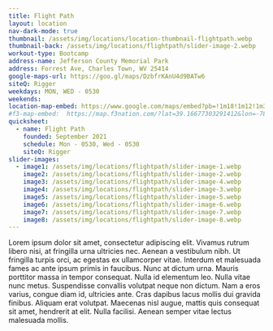 ```yaml
---
title: Flight Path
layout: location
nav-dark-mode: true
thumbnail: /assets/img/locations/location-thumbnail-flightpath.webp
thumbnail-back: /assets/img/locations/flightpath/slider-image-2.webp
workout-type: Bootcamp
address-name: Jefferson County Memorial Park
address: Forrest Ave, Charles Town, WV 25414
google-maps-url: https://goo.gl/maps/DzbfrKAnU4d9BATw6
siteQ: Rigger
weekdays: MON, WED - 0530
weekends:
location-map-embed: https://www.google.com/maps/embed?pb=!1m18!1m12!1m3!1d3088.232286153266!2d-77.85693140570122!3d39.28298235075496!2m3!1f0!2f0!3f0!3m2!1i1024!2i768!4f13.1!3m3!1m2!1s0x89b60169b1a365a7%3A0x9f9f25540da608e4!2sJefferson%20County%20Memorial%20Park!5e0!3m2!1sen!2sus!4v1688402221565!5m2!1sen!2sus
#f3-map-embed:  https://map.f3nation.com/?lat=39.16677303291412&lon=-78.15840661175892&zoom=16
quicksheet:
  - name: Flight Path
    founded: September 2021
    schedule: Mon - 0530, Wed - 0530
    siteQ: Rigger
slider-images:
  - image1: /assets/img/locations/flightpath/slider-image-1.webp
    image2: /assets/img/locations/flightpath/slider-image-2.webp
    image3: /assets/img/locations/flightpath/slider-image-4.webp
    image4: /assets/img/locations/flightpath/slider-image-3.webp
    image5: /assets/img/locations/flightpath/slider-image-5.webp
    image6: /assets/img/locations/flightpath/slider-image-6.webp
    image7: /assets/img/locations/flightpath/slider-image-7.webp
    image8: /assets/img/locations/flightpath/slider-image-8.webp
---
```



Lorem ipsum dolor sit amet, consectetur adipiscing elit. Vivamus rutrum libero nisi, at fringilla urna ultricies nec. Aenean a vestibulum nibh. Ut fringilla turpis orci, ac egestas ex ullamcorper vitae. Interdum et malesuada fames ac ante ipsum primis in faucibus. Nunc at dictum urna. Mauris porttitor massa in tempor consequat. Nulla id elementum leo. Nulla vitae nunc metus. Suspendisse convallis volutpat neque non dictum. Nam a eros varius, congue diam id, ultricies ante. Cras dapibus lacus mollis dui gravida finibus. Aliquam erat volutpat. Maecenas nisl augue, mattis quis consequat sit amet, hendrerit at elit. Nulla facilisi. Aenean semper vitae lectus malesuada mollis.